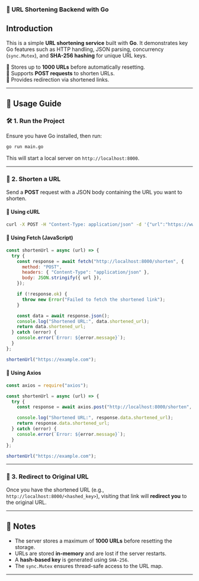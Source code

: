### **📌 URL Shortening Backend with Go**

## **Introduction**

This is a simple **URL shortening service** built with **Go**. It demonstrates key Go features such as HTTP handling, JSON parsing, concurrency (`sync.Mutex`), and **SHA-256 hashing** for unique URL keys.

🔹 Stores up to **1000 URLs** before automatically resetting.  
🔹 Supports **POST requests** to shorten URLs.  
🔹 Provides redirection via shortened links.

---

## **📖 Usage Guide**

### **🛠 1. Run the Project**

Ensure you have Go installed, then run:

```bash
go run main.go
```

This will start a local server on `http://localhost:8000`.

---

### **📩 2. Shorten a URL**

Send a **POST** request with a JSON body containing the URL you want to shorten.

#### **🔹 Using cURL**

```bash
curl -X POST -H "Content-Type: application/json" -d '{"url":"https://www.example.com"}' http://localhost:8000/shorten
```

#### **🔹 Using Fetch (JavaScript)**

```javascript
const shortenUrl = async (url) => {
  try {
    const response = await fetch("http://localhost:8000/shorten", {
      method: "POST",
      headers: { "Content-Type": "application/json" },
      body: JSON.stringify({ url }),
    });

    if (!response.ok) {
      throw new Error("Failed to fetch the shortened link");
    }

    const data = await response.json();
    console.log("Shortened URL:", data.shortened_url);
    return data.shortened_url;
  } catch (error) {
    console.error(`Error: ${error.message}`);
  }
};

shortenUrl("https://example.com");
```

#### **🔹 Using Axios**

```javascript
const axios = require("axios");

const shortenUrl = async (url) => {
  try {
    const response = await axios.post("http://localhost:8000/shorten", { url });

    console.log("Shortened URL:", response.data.shortened_url);
    return response.data.shortened_url;
  } catch (error) {
    console.error(`Error: ${error.message}`);
  }
};

shortenUrl("https://example.com");
```

---

### **🔄 3. Redirect to Original URL**

Once you have the shortened URL (e.g., `http://localhost:8000/<hashed_key>`), visiting that link will **redirect you** to the original URL.

---

## **📝 Notes**

- The server stores a maximum of **1000 URLs** before resetting the storage.
- URLs are stored **in-memory** and are lost if the server restarts.
- A **hash-based key** is generated using `SHA-256`.
- The `sync.Mutex` ensures thread-safe access to the URL map.

---
